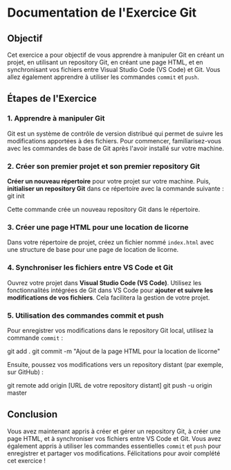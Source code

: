 # Documentation de l'Exercice Git

## Objectif
Cet exercice a pour objectif de vous apprendre à manipuler Git en créant un projet, en utilisant un repository Git, en créant une page HTML, et en synchronisant vos fichiers entre Visual Studio Code (VS Code) et Git. Vous allez également apprendre à utiliser les commandes `commit` et `push`.

## Étapes de l'Exercice

### 1. Apprendre à manipuler Git
Git est un système de contrôle de version distribué qui permet de suivre les modifications apportées à des fichiers. Pour commencer, familiarisez-vous avec les commandes de base de Git après l'avoir installé sur votre machine.

### 2. Créer son premier projet et son premier repository Git
**Créer un nouveau répertoire** pour votre projet sur votre machine. Puis, **initialiser un repository Git** dans ce répertoire avec la commande suivante :
git init

Cette commande crée un nouveau repository Git dans le répertoire.

### 3. Créer une page HTML pour une location de licorne
Dans votre répertoire de projet, créez un fichier nommé `index.html` avec une structure de base pour une page de location de licorne.

### 4. Synchroniser les fichiers entre VS Code et Git
Ouvrez votre projet dans **Visual Studio Code (VS Code)**. Utilisez les fonctionnalités intégrées de Git dans VS Code pour **ajouter et suivre les modifications de vos fichiers**. Cela facilitera la gestion de votre projet.

### 5. Utilisation des commandes commit et push
Pour enregistrer vos modifications dans le repository Git local, utilisez la commande `commit` :

git add .
git commit -m "Ajout de la page HTML pour la location de licorne"

Ensuite, poussez vos modifications vers un repository distant (par exemple, sur GitHub) :

git remote add origin [URL de votre repository distant]
git push -u origin master


## Conclusion
Vous avez maintenant appris à créer et gérer un repository Git, à créer une page HTML, et à synchroniser vos fichiers entre VS Code et Git. Vous avez également appris à utiliser les commandes essentielles `commit` et `push` pour enregistrer et partager vos modifications. Félicitations pour avoir complété cet exercice !
